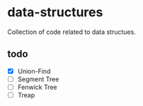 # data-structures
Collection of code related to data structues.

## todo
- [x] Union-Find
- [ ] Segment Tree
- [ ] Fenwick Tree
- [ ] Treap
